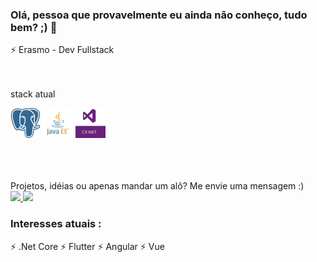 ### Olá, pessoa que provavelmente eu ainda não conheço, tudo bem? ;) 👋

⚡ Erasmo - Dev Fullstack
<br>
<br>
<br>

stack atual
<p>	
	<img src="https://github.com/erasmosena/erasmosena/blob/master/assets/postgresql.svg" width="48"  height="48"/>	
	<img src="https://github.com/erasmosena/erasmosena/blob/master/assets/java_ee.png" width="48"  height="48"/>
  	<img src="https://github.com/erasmosena/erasmosena/blob/master/assets/csharp.png" width="48" height="48"/>
</p>
<br>
<br>
<br>
Projetos, idéias ou apenas mandar um alô? Me envie uma mensagem :) <br>
<a href="https://www.linkedin.com/in/erasmo-sena-9a39022a/" alt="LinkedIn" target="_blank">
	<img src="https://img.shields.io/badge/-LinkedIn-blue?style=flat-square&logo=Linkedin&logoColor=white" />
</a>
<a href="mailto:erasmo.sena@gmail.com" alt="Gmail">
	<img src="https://img.shields.io/badge/-Gmail-D54B3D?style=flat-square&logo=Gmail&logoColor=white" />
</a>

### Interesses atuais :
⚡ .Net Core
⚡ Flutter
⚡ Angular
⚡ Vue

<!--
**erasmosena/erasmosena** is a ✨ _special_ ✨ repository because its `README.md` (this file) appears on your GitHub profile.

Here are some ideas to get you started:

- 🔭 I’m currently working on ...
- 🌱 I’m currently learning ...
- 👯 I’m looking to collaborate on ...
- 🤔 I’m looking for help with ...
- 💬 Ask me about ...
- 📫 How to reach me: ...
- 😄 Pronouns: ...
- ⚡ Fun fact: ...
-->
